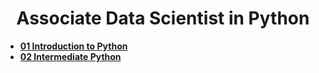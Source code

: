 <div align="center">
<h1>Associate Data Scientist in Python</h1>
</div>

- **[01 Introduction to Python](./01%20Introduction%20to%20Python/)**
- **[02 Intermediate Python](./02%20Intermediate%20Python/)**
